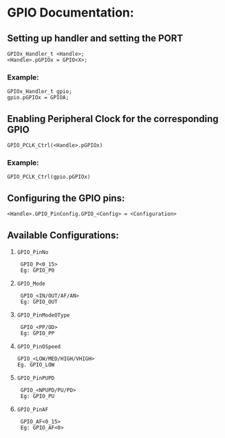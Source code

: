 # GPIO Documentation: 

## Setting up handler and setting the PORT
	GPIOx_Handler_t <Handle>;
	<Handle>.pGPIOx = GPIO<X>;

### Example: 
	GPIOx_Handler_t gpio;
	gpio.pGPIOx = GPIOA;

## Enabling Peripheral Clock for the corresponding GPIO
	GPIO_PCLK_Ctrl(<Handle>.pGPIOx)
### Example: 
	GPIO_PCLK_Ctrl(gpio.pGPIOx)

## Configuring the GPIO pins: 
	<Handle>.GPIO_PinConfig.GPIO_<Config> = <Configuration>

 ## Available Configurations:
1. ```GPIO_PinNo``` 
	```  
	 GPIO_P<0_15>
	 Eg: GPIO_P0 
	 ``` 
2. ```GPIO_Mode``` 
	```  
	 GPIO_<IN/OUT/AF/AN>
	 Eg: GPIO_OUT 
	 ```
 3. ```GPIO_PinModeOType``` 
	```  
	 GPIO_<PP/OD>
	 Eg: GPIO_PP 
	 ``` 
 4. ```GPIO_PinOSpeed```
	```
 	GPIO_<LOW/MED/HIGH/VHIGH>
 	Eg. GPIO_LOW
 	```
 5. ```GPIO_PinPUPD``` 
	```  
	 GPIO_<NPUPD/PU/PD>
	 Eg: GPIO_PU 
	 ```
 6. ```GPIO_PinAF``` 
	```  
	 GPIO_AF<0_15>
	 Eg: GPIO_AF<0> 
	 ```